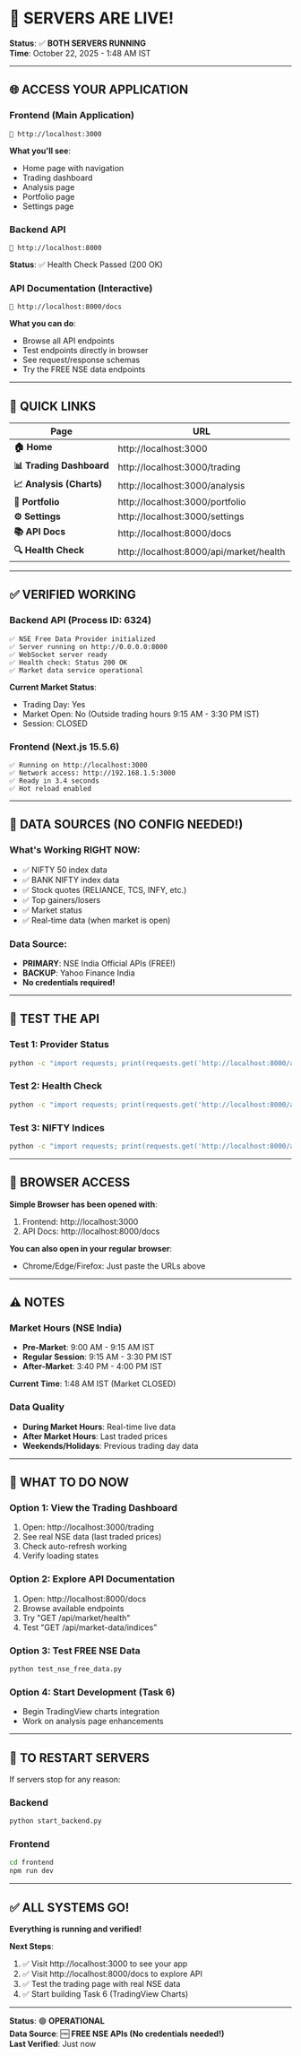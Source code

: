 # 🚀 SERVERS ARE LIVE!

**Status**: ✅ **BOTH SERVERS RUNNING**  
**Time**: October 22, 2025 - 1:48 AM IST

---

## 🌐 ACCESS YOUR APPLICATION

### **Frontend (Main Application)**
```
🔗 http://localhost:3000
```
**What you'll see**: 
- Home page with navigation
- Trading dashboard
- Analysis page
- Portfolio page
- Settings page

### **Backend API**
```
🔗 http://localhost:8000
```
**Status**: ✅ Health Check Passed (200 OK)

### **API Documentation (Interactive)**
```
🔗 http://localhost:8000/docs
```
**What you can do**:
- Browse all API endpoints
- Test endpoints directly in browser
- See request/response schemas
- Try the FREE NSE data endpoints

---

## 📍 QUICK LINKS

| Page | URL |
|------|-----|
| **🏠 Home** | http://localhost:3000 |
| **📊 Trading Dashboard** | http://localhost:3000/trading |
| **📈 Analysis (Charts)** | http://localhost:3000/analysis |
| **💼 Portfolio** | http://localhost:3000/portfolio |
| **⚙️ Settings** | http://localhost:3000/settings |
| **📚 API Docs** | http://localhost:8000/docs |
| **🔍 Health Check** | http://localhost:8000/api/market/health |

---

## ✅ VERIFIED WORKING

### **Backend API** (Process ID: 6324)
```
✅ NSE Free Data Provider initialized
✅ Server running on http://0.0.0.0:8000
✅ WebSocket server ready
✅ Health check: Status 200 OK
✅ Market data service operational
```

**Current Market Status**:
- Trading Day: Yes
- Market Open: No (Outside trading hours 9:15 AM - 3:30 PM IST)
- Session: CLOSED

### **Frontend** (Next.js 15.5.6)
```
✅ Running on http://localhost:3000
✅ Network access: http://192.168.1.5:3000
✅ Ready in 3.4 seconds
✅ Hot reload enabled
```

---

## 🔌 DATA SOURCES (NO CONFIG NEEDED!)

### **What's Working RIGHT NOW**:
- ✅ NIFTY 50 index data
- ✅ BANK NIFTY index data
- ✅ Stock quotes (RELIANCE, TCS, INFY, etc.)
- ✅ Top gainers/losers
- ✅ Market status
- ✅ Real-time data (when market is open)

### **Data Source**: 
- **PRIMARY**: NSE India Official APIs (FREE!)
- **BACKUP**: Yahoo Finance India
- **No credentials required!**

---

## 🧪 TEST THE API

### **Test 1: Provider Status**
```bash
python -c "import requests; print(requests.get('http://localhost:8000/api/market-data/provider-status').json())"
```

### **Test 2: Health Check**
```bash
python -c "import requests; print(requests.get('http://localhost:8000/api/market/health').json())"
```

### **Test 3: NIFTY Indices**
```bash
python -c "import requests; print(requests.get('http://localhost:8000/api/market-data/indices').json())"
```

---

## 📱 BROWSER ACCESS

**Simple Browser has been opened with**:
1. Frontend: http://localhost:3000
2. API Docs: http://localhost:8000/docs

**You can also open in your regular browser**:
- Chrome/Edge/Firefox: Just paste the URLs above

---

## ⚠️ NOTES

### **Market Hours** (NSE India)
- **Pre-Market**: 9:00 AM - 9:15 AM IST
- **Regular Session**: 9:15 AM - 3:30 PM IST
- **After-Market**: 3:40 PM - 4:00 PM IST

**Current Time**: 1:48 AM IST (Market CLOSED)

### **Data Quality**
- **During Market Hours**: Real-time live data
- **After Market Hours**: Last traded prices
- **Weekends/Holidays**: Previous trading day data

---

## 🎯 WHAT TO DO NOW

### **Option 1: View the Trading Dashboard**
1. Open: http://localhost:3000/trading
2. See real NSE data (last traded prices)
3. Check auto-refresh working
4. Verify loading states

### **Option 2: Explore API Documentation**
1. Open: http://localhost:8000/docs
2. Browse available endpoints
3. Try "GET /api/market/health"
4. Test "GET /api/market-data/indices"

### **Option 3: Test FREE NSE Data**
```bash
python test_nse_free_data.py
```

### **Option 4: Start Development (Task 6)**
- Begin TradingView charts integration
- Work on analysis page enhancements

---

## 🔄 TO RESTART SERVERS

If servers stop for any reason:

### **Backend**
```bash
python start_backend.py
```

### **Frontend**
```bash
cd frontend
npm run dev
```

---

## ✅ ALL SYSTEMS GO!

**Everything is running and verified!**

**Next Steps**:
1. ✅ Visit http://localhost:3000 to see your app
2. ✅ Visit http://localhost:8000/docs to explore API
3. ✅ Test the trading page with real NSE data
4. ✅ Start building Task 6 (TradingView Charts)

---

**Status**: 🟢 **OPERATIONAL**  
**Data Source**: 🆓 **FREE NSE APIs (No credentials needed!)**  
**Last Verified**: Just now
